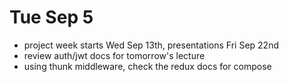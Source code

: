 # Tue Sep 5

* project week starts Wed Sep 13th, presentations Fri Sep 22nd
* review auth/jwt docs for tomorrow's lecture
* using thunk middleware, check the redux docs for compose
